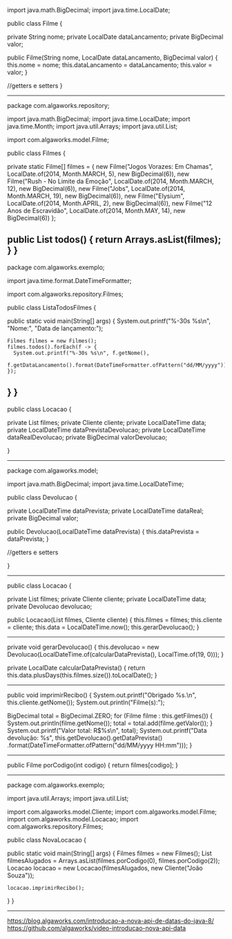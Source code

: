 import java.math.BigDecimal;
import java.time.LocalDate;
 
public class Filme {
 
  private String nome;
  private LocalDate dataLancamento;
  private BigDecimal valor;
 
  public Filme(String nome, LocalDate dataLancamento, BigDecimal valor) {
    this.nome = nome;
    this.dataLancamento = dataLancamento;
    this.valor = valor;
  }
 
  //getters e setters
}

----
package com.algaworks.repository;
 
import java.math.BigDecimal;
import java.time.LocalDate;
import java.time.Month;
import java.util.Arrays;
import java.util.List;
 
import com.algaworks.model.Filme;
 
public class Filmes {
 
  private static Filme[] filmes = {
    new Filme("Jogos Vorazes: Em Chamas", LocalDate.of(2014, Month.MARCH, 5), new BigDecimal(6)),
      new Filme("Rush - No Limite da Emoção", LocalDate.of(2014, Month.MARCH, 12), new BigDecimal(6)),
      new Filme("Jobs", LocalDate.of(2014, Month.MARCH, 19), new BigDecimal(6)),
      new Filme("Elysium", LocalDate.of(2014, Month.APRIL, 2), new BigDecimal(6)),
      new Filme("12 Anos de Escravidão", LocalDate.of(2014, Month.MAY, 14), new BigDecimal(6))
  };
   
  public List<Filme> todos() {
    return Arrays.asList(filmes);
  }
}
---
package com.algaworks.exemplo;
 
import java.time.format.DateTimeFormatter;
 
import com.algaworks.repository.Filmes;
 
public class ListaTodosFilmes {
 
  public static void main(String[] args) {
    System.out.printf("%-30s %s\n", "Nome:", "Data de lançamento:");
     
    Filmes filmes = new Filmes();
    filmes.todos().forEach(f -> {
      System.out.printf("%-30s %s\n", f.getNome(),
        f.getDataLancamento().format(DateTimeFormatter.ofPattern("dd/MM/yyyy")));
    });
  }
}
---
public class Locacao {
 
  private List<Filme> filmes;
  private Cliente cliente;
  private LocalDateTime data;
  private LocalDateTime dataPrevistaDevolucao;
  private LocalDateTime dataRealDevolucao;
  private BigDecimal valorDevolucao;
 
}

---
package com.algaworks.model;
 
import java.math.BigDecimal;
import java.time.LocalDateTime;
 
public class Devolucao {
 
  private LocalDateTime dataPrevista;
  private LocalDateTime dataReal;
  private BigDecimal valor;
 
  public Devolucao(LocalDateTime dataPrevista) {
    this.dataPrevista = dataPrevista;
  }
 
  //getters e setters
 
}

---
public class Locacao {
 
  private List<Filme> filmes;
  private Cliente cliente;
  private LocalDateTime data;
  private Devolucao devolucao;
 
  public Locacao(List<Filme> filmes, Cliente cliente) {
    this.filmes = filmes;
    this.cliente = cliente;
    this.data = LocalDateTime.now();
    this.gerarDevolucao();
  }

  ---
  private void gerarDevolucao() {
  this.devolucao = new Devolucao(LocalDateTime.of(calcularDataPrevista(),
      LocalTime.of(19, 0)));
}
 
private LocalDate calcularDataPrevista() {
  return this.data.plusDays(this.filmes.size()).toLocalDate();
}

---
public void imprimirRecibo() {
  System.out.printf("Obrigado %s.\n", this.cliente.getNome());
  System.out.println("Filme(s):");
     
  BigDecimal total = BigDecimal.ZERO;
  for (Filme filme : this.getFilmes()) {
    System.out.println(filme.getNome());
    total = total.add(filme.getValor());
  }
  System.out.printf("Valor total: R$%s\n", total);
  System.out.printf("Data devolução: %s", this.getDevolucao().getDataPrevista()
                                .format(DateTimeFormatter.ofPattern("dd/MM/yyyy HH:mm")));
  }

  ---
  public Filme porCodigo(int codigo) {
  return filmes[codigo];
}

---
package com.algaworks.exemplo;
 
import java.util.Arrays;
import java.util.List;
 
import com.algaworks.model.Cliente;
import com.algaworks.model.Filme;
import com.algaworks.model.Locacao;
import com.algaworks.repository.Filmes;
 
public class NovaLocacao {
 
  public static void main(String[] args) {
    Filmes filmes = new Filmes();
    List<Filme> filmesAlugados = Arrays.asList(filmes.porCodigo(0), filmes.porCodigo(2));
    Locacao locacao = new Locacao(filmesAlugados, new Cliente("João Souza"));
     
    locacao.imprimirRecibo();
  }
}

---

https://blog.algaworks.com/introducao-a-nova-api-de-datas-do-java-8/
https://github.com/algaworks/video-introducao-nova-api-data